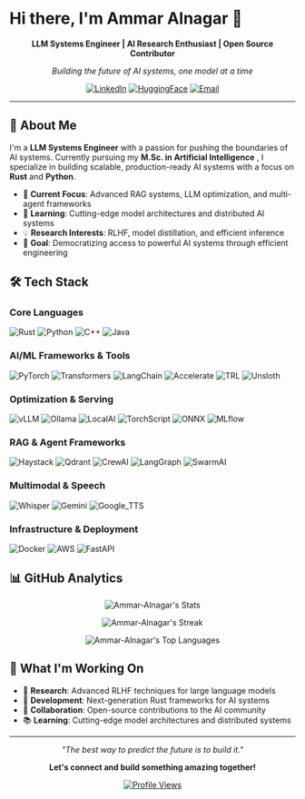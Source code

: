 # Hi there, I'm Ammar Alnagar 👋

<div align="center">
  
**LLM Systems Engineer | AI Research Enthusiast | Open Source Contributor**

*Building the future of AI systems, one model at a time*

[![LinkedIn](https://img.shields.io/badge/LinkedIn-0077B5?style=for-the-badge&logo=linkedin&logoColor=white)](https://www.linkedin.com/in/ammar-alnagar-393413201/)
[![HuggingFace](https://img.shields.io/badge/%F0%9F%A4%97%20Hugging%20Face-FFD21E?style=for-the-badge&logoColor=black)](https://huggingface.co/Daemontatox)
[![Email](https://img.shields.io/badge/Email-D14836?style=for-the-badge&logo=gmail&logoColor=white)](mailto:ammaralnagar416@gmail.com)

</div>

---

## 🚀 About Me

I'm a **LLM Systems Engineer**  with a passion for pushing the boundaries of AI systems. Currently pursuing my **M.Sc. in Artificial Intelligence** , I specialize in building scalable, production-ready AI systems with a focus on **Rust** and **Python**.

- 🔬 **Current Focus**: Advanced RAG systems, LLM optimization, and multi-agent frameworks
- 🌱 **Learning**: Cutting-edge model architectures and distributed AI systems
- 💡 **Research Interests**: RLHF, model distillation, and efficient inference
- 🎯 **Goal**: Democratizing access to powerful AI systems through efficient engineering

## 🛠️ Tech Stack

### Core Languages
![Rust](https://img.shields.io/badge/Rust-000000?style=for-the-badge&logo=rust&logoColor=white)
![Python](https://img.shields.io/badge/Python-3776AB?style=for-the-badge&logo=python&logoColor=white)
![C++](https://img.shields.io/badge/C++-00599C?style=for-the-badge&logo=cplusplus&logoColor=white)
![Java](https://img.shields.io/badge/Java-ED8B00?style=for-the-badge&logo=java&logoColor=white)

### AI/ML Frameworks & Tools
![PyTorch](https://img.shields.io/badge/PyTorch-EE4C2C?style=for-the-badge&logo=pytorch&logoColor=white)
![Transformers](https://img.shields.io/badge/🤗_Transformers-FFD21E?style=for-the-badge&logoColor=black)
![LangChain](https://img.shields.io/badge/LangChain-1C3C3C?style=for-the-badge&logo=langchain&logoColor=white)
![Accelerate](https://img.shields.io/badge/Accelerate-FF6B6B?style=for-the-badge&logoColor=white)
![TRL](https://img.shields.io/badge/TRL-4ECDC4?style=for-the-badge&logoColor=white)
![Unsloth](https://img.shields.io/badge/Unsloth-95E1D3?style=for-the-badge&logoColor=black)

### Optimization & Serving
![vLLM](https://img.shields.io/badge/vLLM-6C5CE7?style=for-the-badge&logoColor=white)
![Ollama](https://img.shields.io/badge/Ollama-000000?style=for-the-badge&logoColor=white)
![LocalAI](https://img.shields.io/badge/LocalAI-0984E3?style=for-the-badge&logoColor=white)
![TorchScript](https://img.shields.io/badge/TorchScript-EE4C2C?style=for-the-badge&logoColor=white)
![ONNX](https://img.shields.io/badge/ONNX-005CED?style=for-the-badge&logo=onnx&logoColor=white)
![MLflow](https://img.shields.io/badge/MLflow-0194E2?style=for-the-badge&logo=mlflow&logoColor=white)

### RAG & Agent Frameworks
![Haystack](https://img.shields.io/badge/Haystack-1E3A8A?style=for-the-badge&logoColor=white)
![Qdrant](https://img.shields.io/badge/Qdrant-DC2626?style=for-the-badge&logoColor=white)
![CrewAI](https://img.shields.io/badge/CrewAI-7C3AED?style=for-the-badge&logoColor=white)
![LangGraph](https://img.shields.io/badge/LangGraph-059669?style=for-the-badge&logoColor=white)
![SwarmAI](https://img.shields.io/badge/SwarmAI-EA580C?style=for-the-badge&logoColor=white)

### Multimodal & Speech
![Whisper](https://img.shields.io/badge/Whisper-412991?style=for-the-badge&logoColor=white)
![Gemini](https://img.shields.io/badge/Gemini-4285F4?style=for-the-badge&logo=google&logoColor=white)
![Google_TTS](https://img.shields.io/badge/Google_TTS-EA4335?style=for-the-badge&logo=google&logoColor=white)

### Infrastructure & Deployment
![Docker](https://img.shields.io/badge/Docker-2496ED?style=for-the-badge&logo=docker&logoColor=white)
![AWS](https://img.shields.io/badge/AWS-232F3E?style=for-the-badge&logo=amazon-aws&logoColor=white)
![FastAPI](https://img.shields.io/badge/FastAPI-009688?style=for-the-badge&logo=fastapi&logoColor=white)

## 📊 GitHub Analytics

<div align="center">
  
![Ammar-Alnagar's Stats](https://github-readme-stats.vercel.app/api?username=Ammar-Alnagar&theme=vue-dark&show_icons=true&hide_border=true&count_private=true)

![Ammar-Alnagar's Streak](https://github-readme-streak-stats.herokuapp.com/?user=Ammar-Alnagar&theme=vue-dark&hide_border=true)

![Ammar-Alnagar's Top Languages](https://github-readme-stats.vercel.app/api/top-langs/?username=Ammar-Alnagar&theme=vue-dark&show_icons=true&hide_border=true&layout=compact)


</div>



## 🌟 What I'm Working On

- 🔬 **Research**: Advanced RLHF techniques for large language models
- 🦀 **Development**: Next-generation Rust frameworks for AI systems
- 🤝 **Collaboration**: Open-source contributions to the AI community
- 📚 **Learning**: Cutting-edge model architectures and distributed systems

---

<div align="center">

*"The best way to predict the future is to build it."*

**Let's connect and build something amazing together!**

[![Profile Views](https://komarev.com/ghpvc/?username=Ammar-Alnagar&style=flat-square&color=brightgreen)](https://github.com/Ammar-Alnagar)

</div>
